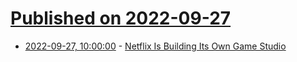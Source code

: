 # [Published on 2022-09-27](index.md)

* [2022-09-27, 10:00:00](https://games.slashdot.org/story/22/09/26/2251247/netflix-is-building-its-own-game-studio?utm_source=rss1.0mainlinkanon&utm_medium=feed) - [Netflix Is Building Its Own Game Studio](https://games.slashdot.org/story/22/09/26/2251247/netflix-is-building-its-own-game-studio?utm_source=rss1.0mainlinkanon&utm_medium=feed)
